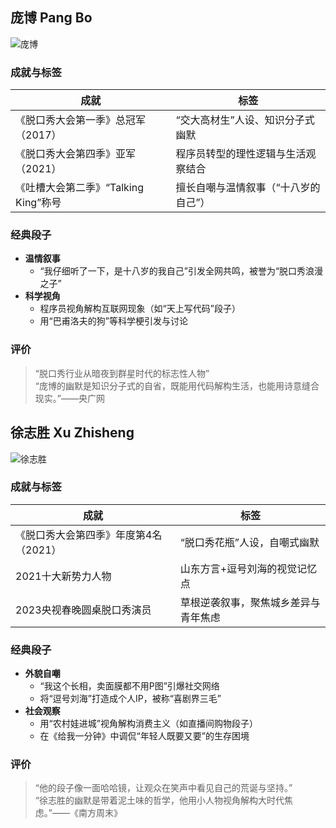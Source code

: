 ## 庞博 Pang Bo
![庞博](https://p0.itc.cn/q_70/images03/20211014/6a30c38da8a54a92917bc4679ca74e50.png "可选标题")
### **成就与标签**
| **成就** | **标签** |
| ----- | ----- | 
| 《脱口秀大会第一季》总冠军（2017） | “交大高材生”人设、知识分子式幽默 |
| 《脱口秀大会第四季》亚军（2021） | 程序员转型的理性逻辑与生活观察结合 |
|  《吐槽大会第二季》“Talking King”称号  |  擅长自嘲与温情叙事（“十八岁的自己”）|
 	
### 经典段子
   - **温情叙事**
     - “我仔细听了一下，是十八岁的我自己”引发全网共鸣，被誉为“脱口秀浪漫之子” <br>
   - **科学视角**
     - 程序员视角解构互联网现象（如“天上写代码”段子） <br>
     - 用“巴甫洛夫的狗”等科学梗引发与讨论 

### **评价**<br>
>“脱口秀行业从暗夜到群星时代的标志性人物” <br>
>“庞博的幽默是知识分子式的自省，既能用代码解构生活，也能用诗意缝合现实。”——央广网

## 徐志胜 Xu Zhisheng  
![徐志胜](https://p9.itc.cn/images01/20220804/19b54237c62b4418a26942ca9ff19a7a.jpeg "可选标题")
### **成就与标签**  
| **成就**                              | **标签**                       |
| ------------------------------------- | ------------------------------------ |
| 《脱口秀大会第四季》年度第4名（2021） | “脱口秀花瓶”人设，自嘲式幽默         |
| 2021十大新势力人物                    | 山东方言+逗号刘海的视觉记忆点        |
| 2023央视春晚圆桌脱口秀演员            | 草根逆袭叙事，聚焦城乡差异与青年焦虑 |

### 经典段子  
   - **外貌自嘲**  
     - “我这个长相，卖面膜都不用P图”引爆社交网络 
     - 将“逗号刘海”打造成个人IP，被称“喜剧界三毛”
   - **社会观察** 
     - 用“农村娃进城”视角解构消费主义（如直播间购物段子） 
     - 在《给我一分钟》中调侃“年轻人既要又要”的生存困境 

### **评价**  
> “他的段子像一面哈哈镜，让观众在笑声中看见自己的荒诞与坚持。” <br>
> “徐志胜的幽默是带着泥土味的哲学，他用小人物视角解构大时代焦虑。”——《南方周末》

